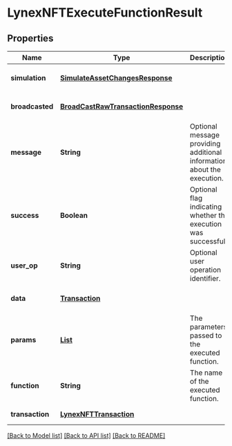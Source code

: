 # LynexNFTExecuteFunctionResult
## Properties

| Name | Type | Description | Notes |
|------------ | ------------- | ------------- | -------------|
| **simulation** | [**SimulateAssetChangesResponse**](SimulateAssetChangesResponse.md) |  | [optional] [default to null] |
| **broadcasted** | [**BroadCastRawTransactionResponse**](BroadCastRawTransactionResponse.md) |  | [optional] [default to null] |
| **message** | **String** | Optional message providing additional information about the execution. | [optional] [default to null] |
| **success** | **Boolean** | Optional flag indicating whether the execution was successful. | [optional] [default to null] |
| **user\_op** | **String** | Optional user operation identifier. | [optional] [default to null] |
| **data** | [**Transaction**](Transaction.md) |  | [optional] [default to null] |
| **params** | [**List**](AnyType.md) | The parameters passed to the executed function. | [default to null] |
| **function** | **String** | The name of the executed function. | [default to null] |
| **transaction** | [**LynexNFTTransaction**](LynexNFTTransaction.md) |  | [default to null] |

[[Back to Model list]](../README.md#documentation-for-models) [[Back to API list]](../README.md#documentation-for-api-endpoints) [[Back to README]](../README.md)

